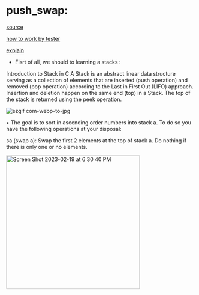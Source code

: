# push_swap:

<a href="https://medium.com/@jamierobertdawson/push-swap-the-least-amount-of-moves-with-two-stacks-d1e76a71789a">source</a>

<a href="https://www.youtube.com/watch?v=2aMrmWOgLvU">how to work by tester</a>

<a href="https://miro.com/welcomeonboard/UDJnZnA4MkFINHNuR2JhUHdnR2FyS3dLaDRLVnZuUERONEowWTdPQnJLR3I1ZFo4WWhyTmZWNUhzMjBudGNUdXwzNDU4NzY0NTM5MDg3OTIwNDMwfDI=?share_link_id=805953916695">explain</a>

- Fisrt of all, we should to learning a stacks :

Introduction to Stack in C
A Stack is an abstract linear data structure serving as a collection of elements that are inserted (push operation) and removed (pop operation) according to the Last in First Out (LIFO) approach. Insertion and deletion happen on the same end (top) in a Stack. The top of the stack is returned using the peek operation.

![ezgif com-webp-to-jpg](https://user-images.githubusercontent.com/80540449/220486863-6e521849-a1a2-4f40-a978-4a5d699116db.jpg)

• The goal is to sort in ascending order numbers into stack a. To do so you have the
following operations at your disposal:

sa (swap a): Swap the first 2 elements at the top of stack a. Do nothing if there is only one or no elements.

<img width="356" alt="Screen Shot 2023-02-19 at 6 30 40 PM" src="https://user-images.githubusercontent.com/80540449/219964591-9ab6df86-f1e0-4698-b4e7-05506c2a64a7.png">




